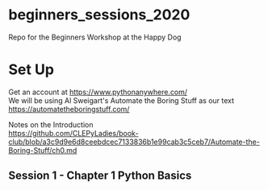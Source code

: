 # beginners_sessions_2020
Repo for the Beginners Workshop at the Happy Dog


# Set Up
Get an account at https://www.pythonanywhere.com/  
We will be using  Al Sweigart's Automate the Boring Stuff as our text  
https://automatetheboringstuff.com/

Notes on the Introduction  
https://github.com/CLEPyLadies/book-club/blob/a3c9d9e6d8ceebdcec7133836b1e99cab3c5ceb7/Automate-the-Boring-Stuff/ch0.md

## Session 1 - Chapter 1  Python Basics
